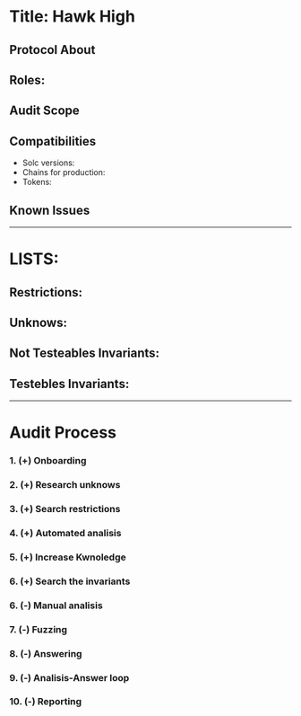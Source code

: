 # Title: Hawk High

## Protocol About

## Roles:

## Audit Scope

## Compatibilities
- Solc versions:
- Chains for production:
- Tokens:

## Known Issues

--------------------------------------------------------------------

# LISTS:

## Restrictions:
## Unknows:
## Not Testeables Invariants:
## Testebles Invariants:

----------------------------------------------------------------------

# Audit Process

### 1. (+) Onboarding
### 2. (+) Research unknows
### 3. (+) Search restrictions
### 4. (+) Automated analisis
### 5. (+) Increase Kwnoledge
### 6. (+) Search the invariants
### 6. (-) Manual analisis
### 7. (-) Fuzzing
### 8. (-) Answering
### 9. (-) Analisis-Answer loop
### 10. (-) Reporting

